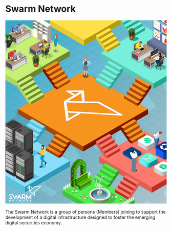 # Swarm Network

![](.gitbook/assets/snetwork.png)

The Swarm Network is a group of persons \(Members\) joining to support the development of a digital infrastructure designed to foster the emerging digital securities economy.

